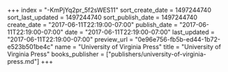 +++
index = "-KmPjYq2pr_5f2sWES11"
sort_create_date = 1497244740
sort_last_updated = 1497244740
sort_publish_date = 1497244740
create_date = "2017-06-11T22:19:00-07:00"
publish_date = "2017-06-11T22:19:00-07:00"
date = "2017-06-11T22:19:00-07:00"
last_updated = "2017-06-11T22:19:00-07:00"
preview_url = "0e96e756-fb5b-ed44-1b72-e523b501be4c"
name = "University of Virginia Press"
title = "University of Virginia Press"
books_publisher = ["publishers/university-of-virginia-press.md"]
+++
